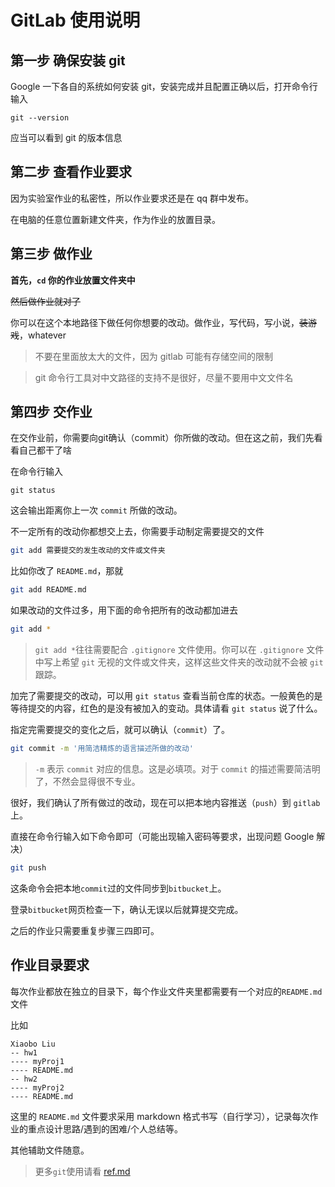 #	GitLab 使用说明

## 第一步 确保安装 git

Google 一下各自的系统如何安装 git，安装完成并且配置正确以后，打开命令行输入

```
git --version
```

应当可以看到 git 的版本信息

## 第二步 查看作业要求

因为实验室作业的私密性，所以作业要求还是在 qq 群中发布。

在电脑的任意位置新建文件夹，作为作业的放置目录。


## 第三步 做作业

**首先，`cd` 你的作业放置文件夹中**

~~然后做作业就对了~~

你可以在这个本地路径下做任何你想要的改动。做作业，写代码，写小说，~~装游戏~~，whatever


> 不要在里面放太大的文件，因为 gitlab 可能有存储空间的限制

> git 命令行工具对中文路径的支持不是很好，尽量不要用中文文件名

## 第四步 交作业

在交作业前，你需要向git确认（commit）你所做的改动。但在这之前，我们先看看自己都干了啥

在命令行输入

```
git status
```

这会输出距离你上一次 `commit` 所做的改动。

不一定所有的改动你都想交上去，你需要手动制定需要提交的文件

```bash
git add 需要提交的发生改动的文件或文件夹
```

比如你改了 `README.md`，那就

```bash
git add README.md
```

如果改动的文件过多，用下面的命令把所有的改动都加进去

```bash
git add *
```

> `git add *`往往需要配合 `.gitignore` 文件使用。你可以在 `.gitignore` 文件中写上希望 `git` 无视的文件或文件夹，这样这些文件夹的改动就不会被 `git` 跟踪。

加完了需要提交的改动，可以用 `git status` 查看当前仓库的状态。一般黄色的是等待提交的内容，红色的是没有被加入的变动。具体请看 `git status` 说了什么。

指定完需要提交的变化之后，就可以确认（`commit`）了。

```bash
git commit -m '用简洁精炼的语言描述所做的改动'
```

> `-m` 表示 `commit` 对应的信息。这是必填项。对于 `commit` 的描述需要简洁明了，不然会显得很不专业。

很好，我们确认了所有做过的改动，现在可以把本地内容推送（`push`）到 `gitlab` 上。

直接在命令行输入如下命令即可（可能出现输入密码等要求，出现问题 Google 解决）

```bash
git push
```

这条命令会把本地`commit`过的文件同步到`bitbucket`上。

登录`bitbucket`网页检查一下，确认无误以后就算提交完成。

之后的作业只需要重复步骤三四即可。


## 作业目录要求

每次作业都放在独立的目录下，每个作业文件夹里都需要有一个对应的`README.md`文件

比如

```
Xiaobo Liu
-- hw1
---- myProj1
---- README.md
-- hw2
---- myProj2
---- README.md
```

这里的 `README.md` 文件要求采用 markdown 格式书写（自行学习），记录每次作业的重点设计思路/遇到的困难/个人总结等。

其他辅助文件随意。

> 更多`git`使用请看 [ref.md](../ref.md)






